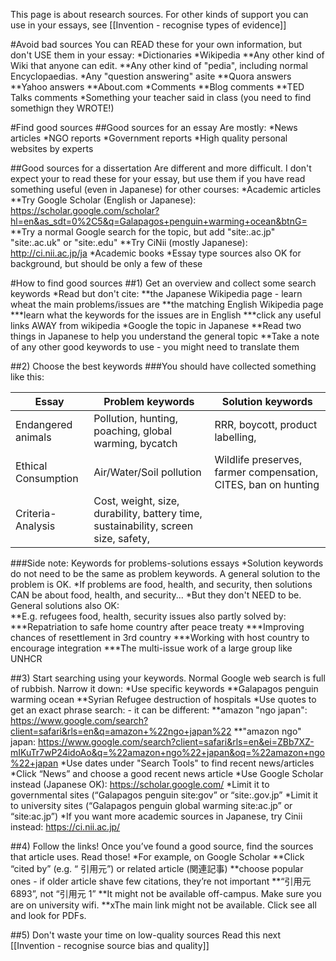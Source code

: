 This page is about research sources. For other kinds of support you can use in your essays, see [[Invention - recognise types of evidence]]

#Avoid bad sources
You can READ these for your own information, but don't USE them in your essay:
*Dictionaries
*Wikipedia
**Any other kind of Wiki that anyone can edit. 
**Any other kind of "pedia", including normal Encyclopaedias. 
*Any "question answering" asite
**Quora answers
**Yahoo answers
**About.com
*Comments 
**Blog comments
**TED Talks comments
*Something your teacher said in class (you need to find somethign they WROTE!)


#Find good sources
##Good sources for an essay
Are mostly:
*News articles
*NGO reports
*Government reports
*High quality personal websites by experts

##Good sources for a dissertation
Are different and more difficult. 
I don't expect your to read these for your essay, but use them if you have read something useful (even in Japanese) for other courses:
*Academic articles
**Try Google Scholar (English or Japanese): https://scholar.google.com/scholar?hl=en&as_sdt=0%2C5&q=Galapagos+penguin+warming+ocean&btnG=
**Try a normal Google search for the topic, but add "site:.ac.jp" "site:.ac.uk" or "site:.edu"
**Try CiNii (mostly Japanese): http://ci.nii.ac.jp/ja
*Academic books
*Essay type sources also OK for background, but should be only a few of these


#How to find good sources
##1) Get an overview and collect some search keywords
*Read but don't cite:
**the Japanese Wikipedia page - learn wheat the main problems/issues are
**the matching English Wikipedia page
***learn what the keywords for the issues are in English
***click any useful links AWAY from wikipedia
*Google the topic in Japanese
**Read two things in Japanese to help you understand the general topic
**Take a note of any other good keywords to use - you might need to translate them


##2) Choose the best keywords
###You should have collected something like this:

Essay               |Problem keywords                                       |Solution keywords                          
--------------------|-------------------                                    |------------------- 
Endangered animals  |Pollution, hunting, poaching, global warming, bycatch  |RRR, boycott, product labelling,                                  
Ethical Consumption |Air/Water/Soil pollution                               |Wildlife preserves, farmer compensation, CITES, ban on hunting                              
Criteria-Analysis   |Cost, weight, size, durability, battery time, sustainability, screen size, safety,                         

###Side note:  Keywords for problems-solutions essays
*Solution keywords do not need to be the same as problem keywords. A general solution to the problem is OK. 
*If problems are  food, health, and security, then solutions CAN be about food, health, and security...
*But they don't NEED to be. General solutions  also OK:  
**E.g. refugees food, health, security  issues also partly solved by:
***Repatriation to safe home country after peace treaty
***Improving chances of resettlement in 3rd country
***Working with host country to encourage integration
***The multi-issue work of a large group like UNHCR

##3) Start searching using your keywords. 
Normal Google web search is full of rubbish. Narrow it down:
*Use specific keywords
**Galapagos penguin warming ocean
**Syrian Refugee destruction of hospitals
*Use quotes to get an exact phrase search: - it can be different: 
**amazon "ngo japan": https://www.google.com/search?client=safari&rls=en&q=amazon+%22ngo+japan%22
**"amazon ngo" japan: https://www.google.com/search?client=safari&rls=en&ei=ZBb7XZ-mIKuTr7wP24idoAo&q=%22amazon+ngo%22+japan&oq=%22amazon+ngo%22+japan
*Use dates under "Search Tools" to find recent news/articles
*Click “News” and choose a good recent news article
*Use Google Scholar instead (Japanese OK): https://scholar.google.com/
*Limit it to governmental sites (“Galapagos penguin site:gov” or “site:.gov.jp”
*Limit it to university sites (“Galapagos penguin global warming site:ac.jp” or “site:ac.jp”)
*If you want more academic sources in Japanese, try Cinii instead: https://ci.nii.ac.jp/

##4) Follow the links!
Once you’ve found a good source, find the sources that article uses. Read those!
*For example, on Google Scholar
**Click “cited by” (e.g. “ 引用元”) or related article (関連記事)
**choose popular ones - if older article shave few citations, they’re not important
**“引用元 6893”, not “引用元 1”
**It might not be available off-campus. Make sure you are on university wifi.
**xThe main link might not be available. Click see all and look for PDFs. 

##5) Don't waste your time on low-quality sources
Read this next [[Invention - recognise source bias and quality]]



